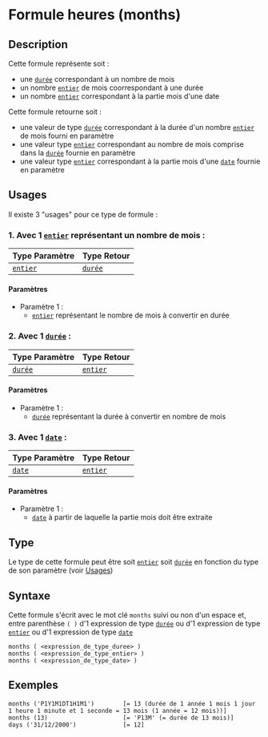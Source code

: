 # Formule heures (months)
## Description
Cette formule représente soit :
- une [`durée`][valeur-de-retour] correspondant à un nombre de mois
- un nombre [`entier`][valeur-de-retour] de mois coorrespondant à une durée
- un nombre [`entier`][valeur-de-retour] correspondant à la partie mois d'une date

Cette formule retourne soit :
- une valeur de type [`durée`][valeur-de-retour] correspondant à la durée d'un nombre [`entier`][valeur-de-retour] de mois fourni en paramètre
- une valeur type [`entier`][valeur-de-retour] correspondant au nombre de mois comprise dans la [`durée`][valeur-de-retour] fournie en paramètre
- une valeur type [`entier`][valeur-de-retour] correspondant à la partie mois d'une [`date`][valeur-de-retour] fournie en paramètre

## Usages
Il existe 3 "usages" pour ce type de formule :

### 1. Avec 1 [`entier`][valeur-de-retour] représentant un nombre de mois :

|Type Paramètre|Type Retour|
|--------------|-----------|
|[`entier`][valeur-de-retour]|[`durée`][valeur-de-retour]|

#### Paramètres
- Paramètre 1 :
    - [`entier`][valeur-de-retour] représentant le nombre de mois à convertir en durée

### 2. Avec 1 [`durée`][valeur-de-retour] :

|Type Paramètre|Type Retour|
|--------------|-----------|
|[`durée`][valeur-de-retour]|[`entier`][valeur-de-retour]|

#### Paramètres
- Paramètre 1 :
    - [`durée`][valeur-de-retour] représentant la durée à convertir en nombre de mois

### 3. Avec 1 [`date`][valeur-de-retour] :

|Type Paramètre|Type Retour|
|--------------|-----------|
|[`date`][valeur-de-retour]|[`entier`][valeur-de-retour]|

#### Paramètres
- Paramètre 1 :
    - [`date`][valeur-de-retour] à partir de laquelle la partie mois doit être extraite

## Type
Le type de cette formule peut être soit [`entier`][valeur-de-retour] soit [`durée`][valeur-de-retour] en fonction du type de son paramètre (voir [Usages](#usages))

## Syntaxe
Cette formule s'écrit avec le mot clé `months` suivi ou non d'un espace et, entre parenthèse `( )` d'1 expression de type [`durée`][valeur-de-retour] ou d'1 expression de type [`entier`][valeur-de-retour] ou d'1 expression de type [`date`][valeur-de-retour]

    months ( <expression_de_type_duree> )
    months ( <expression_de_type_entier> )
    months ( <expression_de_type_date> )
    
## Exemples
    months ('P1Y1M1DT1H1M1')        [= 13 (durée de 1 année 1 mois 1 jour 1 heure 1 minute et 1 seconde = 13 mois (1 année = 12 mois))]
    months (13)                     [= 'P13M' (= durée de 13 mois)]
    days ('31/12/2000')             [= 12]
    

[valeur-de-retour]: ../lexique.md#valeur-de-retour
